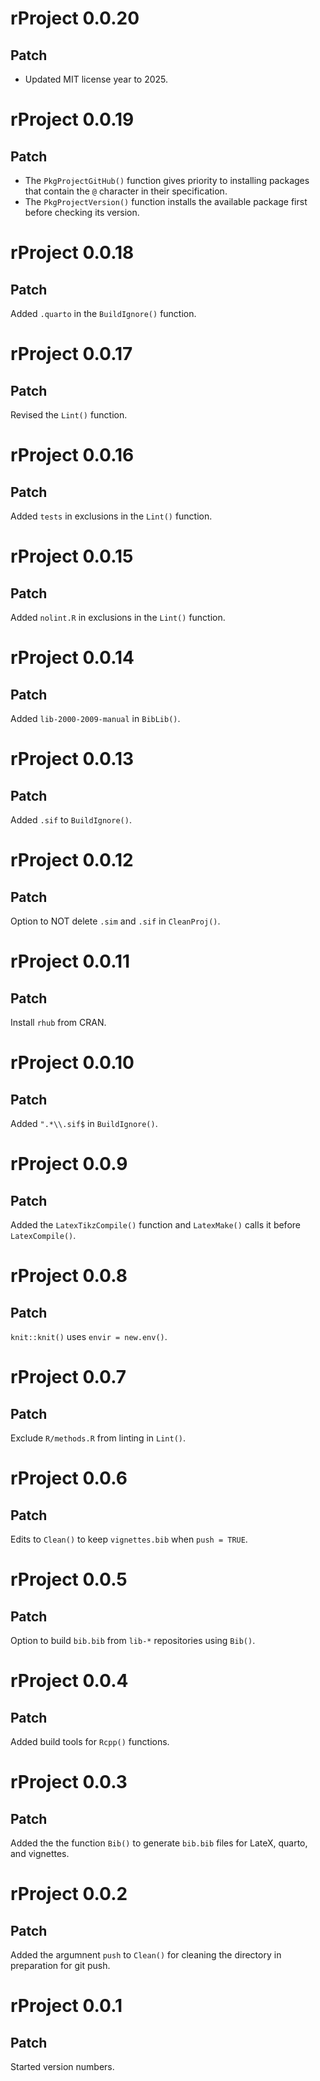 # rProject 0.0.20

## Patch

* Updated MIT license year to 2025.

# rProject 0.0.19

## Patch

* The `PkgProjectGitHub()` function gives priority to installing packages that contain the `@` character in their specification.
* The `PkgProjectVersion()` function installs the available package first before checking its version.

# rProject 0.0.18

## Patch

Added `.quarto` in the `BuildIgnore()` function.

# rProject 0.0.17

## Patch

Revised the `Lint()` function.

# rProject 0.0.16

## Patch

Added `tests` in exclusions in the `Lint()` function.

# rProject 0.0.15

## Patch

Added `nolint.R` in exclusions in the `Lint()` function.

# rProject 0.0.14

## Patch

Added `lib-2000-2009-manual` in `BibLib()`.

# rProject 0.0.13

## Patch

Added `.sif` to `BuildIgnore()`.

# rProject 0.0.12

## Patch

Option to NOT delete `.sim` and `.sif` in `CleanProj()`.

# rProject 0.0.11

## Patch

Install `rhub` from CRAN.

# rProject 0.0.10

## Patch

Added `".*\\.sif$` in `BuildIgnore()`.

# rProject 0.0.9

## Patch

Added the `LatexTikzCompile()` function and `LatexMake()` calls it before `LatexCompile()`.

# rProject 0.0.8

## Patch

`knit::knit()` uses `envir = new.env()`.

# rProject 0.0.7

## Patch

Exclude `R/methods.R` from linting in `Lint()`.

# rProject 0.0.6

## Patch

Edits to `Clean()` to keep `vignettes.bib` when `push = TRUE`.

# rProject 0.0.5

## Patch

Option to build `bib.bib` from `lib-*` repositories using `Bib()`.

# rProject 0.0.4

## Patch

Added build tools for `Rcpp()` functions.

# rProject 0.0.3

## Patch

Added the the function `Bib()` to generate `bib.bib` files for LateX, quarto, and vignettes.

# rProject 0.0.2

## Patch

Added the argumnent `push` to `Clean()` for cleaning the directory in preparation for git push.

# rProject 0.0.1

## Patch

Started version numbers.

